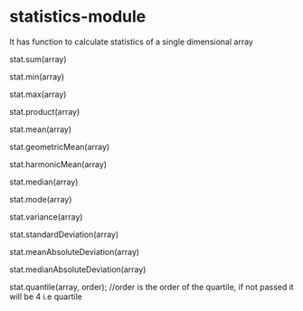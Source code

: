 # statistics-module
It has function to calculate statistics of a single dimensional array


stat.sum(array)

stat.min(array)

stat.max(array)

stat.product(array)

stat.mean(array)

stat.geometricMean(array)

stat.harmonicMean(array)

stat.median(array)

stat.mode(array)

stat.variance(array)

stat.standardDeviation(array)

stat.meanAbsoluteDeviation(array)

stat.medianAbsoluteDeviation(array)

stat.quantile(array, order); //order is the order of the quartile, if not passed it will be 4 i.e quartile
